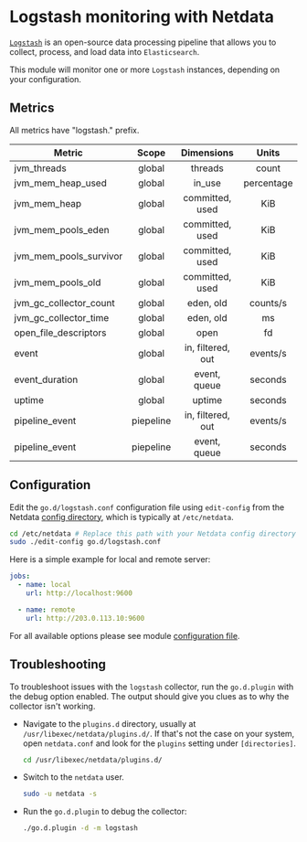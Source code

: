 <!--
title: "Logstash monitoring with Netdata"
description: "Monitor the health and performance of Logstash instances with zero configuration, per-second metric granularity, and interactive visualizations."
custom_edit_url: "https://github.com/netdata/go.d.plugin/edit/master/modules/logstash/README.md"
sidebar_label: "Logstash"
learn_status: "Published"
learn_topic_type: "References"
learn_rel_path: "APM"
-->

# Logstash monitoring with Netdata

[`Logstash`](https://www.elastic.co/products/logstash) is an open-source data processing pipeline that allows you to
collect, process, and load data into `Elasticsearch`.

This module will monitor one or more `Logstash` instances, depending on your configuration.

## Metrics

All metrics have "logstash." prefix.

| Metric                 |   Scope   |    Dimensions     |   Units    |
|------------------------|:---------:|:-----------------:|:----------:|
| jvm_threads            |  global   |      threads      |   count    |
| jvm_mem_heap_used      |  global   |      in_use       | percentage |
| jvm_mem_heap           |  global   |  committed, used  |    KiB     |
| jvm_mem_pools_eden     |  global   |  committed, used  |    KiB     |
| jvm_mem_pools_survivor |  global   |  committed, used  |    KiB     |
| jvm_mem_pools_old      |  global   |  committed, used  |    KiB     |
| jvm_gc_collector_count |  global   |     eden, old     |  counts/s  |
| jvm_gc_collector_time  |  global   |     eden, old     |     ms     |
| open_file_descriptors  |  global   |       open        |     fd     |
| event                  |  global   | in, filtered, out |  events/s  |
| event_duration         |  global   |   event, queue    |  seconds   |
| uptime                 |  global   |      uptime       |  seconds   |
| pipeline_event         | piepeline | in, filtered, out |  events/s  |
| pipeline_event         | piepeline |   event, queue    |  seconds   |

## Configuration

Edit the `go.d/logstash.conf` configuration file using `edit-config` from the
Netdata [config directory](https://learn.netdata.cloud/docs/configure/nodes), which is typically at `/etc/netdata`.

```bash
cd /etc/netdata # Replace this path with your Netdata config directory
sudo ./edit-config go.d/logstash.conf
```

Here is a simple example for local and remote server:

```yaml
jobs:
  - name: local
    url: http://localhost:9600

  - name: remote
    url: http://203.0.113.10:9600
```

For all available options please see
module [configuration file](https://github.com/netdata/go.d.plugin/blob/master/config/go.d/logstash.conf).

## Troubleshooting

To troubleshoot issues with the `logstash` collector, run the `go.d.plugin` with the debug option enabled. The output
should give you clues as to why the collector isn't working.

- Navigate to the `plugins.d` directory, usually at `/usr/libexec/netdata/plugins.d/`. If that's not the case on
  your system, open `netdata.conf` and look for the `plugins` setting under `[directories]`.

  ```bash
  cd /usr/libexec/netdata/plugins.d/
  ```

- Switch to the `netdata` user.

  ```bash
  sudo -u netdata -s
  ```

- Run the `go.d.plugin` to debug the collector:

  ```bash
  ./go.d.plugin -d -m logstash
  ```

